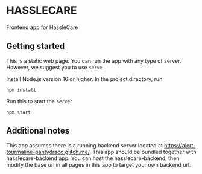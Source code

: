 # HASSLECARE

Frontend app for HassleCare

## Getting started

This is a static web page. You can run the app with any type of server. However, we suggest you to use `serve`

Install Node.js version 16 or higher. In the project directory, run

```
npm install
```

Run this to start the server

```
npm start
```

## Additional notes

This app assumes there is a running backend server located at https://alert-tourmaline-pantydraco.glitch.me/. This app should be bundled together with hasslecare-backend app. You can host the hasslecare-backend, then modify the base url in all pages in this app to target your own backend url.